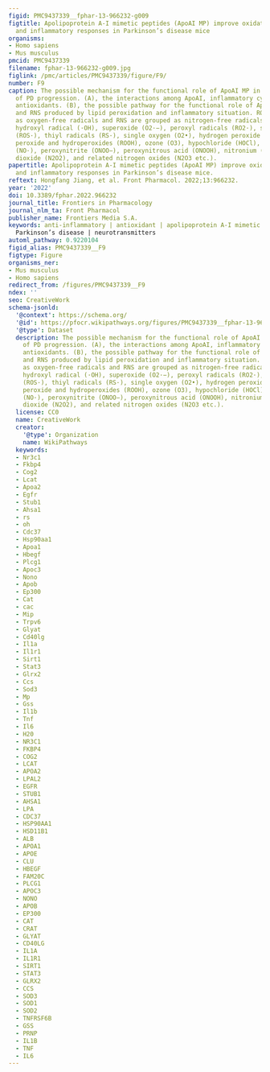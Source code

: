 ```yaml
---
figid: PMC9437339__fphar-13-966232-g009
figtitle: Apolipoprotein A-I mimetic peptides (ApoAI MP) improve oxidative stress
  and inflammatory responses in Parkinson’s disease mice
organisms:
- Homo sapiens
- Mus musculus
pmcid: PMC9437339
filename: fphar-13-966232-g009.jpg
figlink: /pmc/articles/PMC9437339/figure/F9/
number: F9
caption: The possible mechanism for the functional role of ApoAI MP in the prevention
  of PD progression. (A), the interactions among ApoAI, inflammatory cytokines and
  antioxidants. (B), the possible pathway for the functional role of ApoAI MP. ROS
  and RNS produced by lipid peroxidation and inflammatory situation. ROS are grouped
  as oxygen-free radicals and RNS are grouped as nitrogen-free radicals, including
  hydroxyl radical (·OH), superoxide (O2·−), peroxyl radicals (RO2·), sulfonyl radicals
  (ROS·), thiyl radicals (RS·), single oxygen (O2•), hydrogen peroxide (H2O2), hydrogen
  peroxide and hydroperoxides (ROOH), ozone (O3), hypochloride (HOCl), nitric oxide
  (NO·), peroxynitrite (ONOO−), peroxynitrous acid (ONOOH), nitronium (NO2+), dinitrogen
  dioxide (N2O2), and related nitrogen oxides (N2O3 etc.).
papertitle: Apolipoprotein A-I mimetic peptides (ApoAI MP) improve oxidative stress
  and inflammatory responses in Parkinson’s disease mice.
reftext: Hongfang Jiang, et al. Front Pharmacol. 2022;13:966232.
year: '2022'
doi: 10.3389/fphar.2022.966232
journal_title: Frontiers in Pharmacology
journal_nlm_ta: Front Pharmacol
publisher_name: Frontiers Media S.A.
keywords: anti-inflammatory | antioxidant | apolipoprotein A-I mimetic peptides |
  Parkinson’s disease | neurotransmitters
automl_pathway: 0.9220104
figid_alias: PMC9437339__F9
figtype: Figure
organisms_ner:
- Mus musculus
- Homo sapiens
redirect_from: /figures/PMC9437339__F9
ndex: ''
seo: CreativeWork
schema-jsonld:
  '@context': https://schema.org/
  '@id': https://pfocr.wikipathways.org/figures/PMC9437339__fphar-13-966232-g009.html
  '@type': Dataset
  description: The possible mechanism for the functional role of ApoAI MP in the prevention
    of PD progression. (A), the interactions among ApoAI, inflammatory cytokines and
    antioxidants. (B), the possible pathway for the functional role of ApoAI MP. ROS
    and RNS produced by lipid peroxidation and inflammatory situation. ROS are grouped
    as oxygen-free radicals and RNS are grouped as nitrogen-free radicals, including
    hydroxyl radical (·OH), superoxide (O2·−), peroxyl radicals (RO2·), sulfonyl radicals
    (ROS·), thiyl radicals (RS·), single oxygen (O2•), hydrogen peroxide (H2O2), hydrogen
    peroxide and hydroperoxides (ROOH), ozone (O3), hypochloride (HOCl), nitric oxide
    (NO·), peroxynitrite (ONOO−), peroxynitrous acid (ONOOH), nitronium (NO2+), dinitrogen
    dioxide (N2O2), and related nitrogen oxides (N2O3 etc.).
  license: CC0
  name: CreativeWork
  creator:
    '@type': Organization
    name: WikiPathways
  keywords:
  - Nr3c1
  - Fkbp4
  - Cog2
  - Lcat
  - Apoa2
  - Egfr
  - Stub1
  - Ahsa1
  - rs
  - oh
  - Cdc37
  - Hsp90aa1
  - Apoa1
  - Hbegf
  - Plcg1
  - Apoc3
  - Nono
  - Apob
  - Ep300
  - Cat
  - cac
  - Mip
  - Trpv6
  - Glyat
  - Cd40lg
  - Il1a
  - Il1r1
  - Sirt1
  - Stat3
  - Glrx2
  - Ccs
  - Sod3
  - Mp
  - Gss
  - Il1b
  - Tnf
  - Il6
  - H20
  - NR3C1
  - FKBP4
  - COG2
  - LCAT
  - APOA2
  - LPAL2
  - EGFR
  - STUB1
  - AHSA1
  - LPA
  - CDC37
  - HSP90AA1
  - HSD11B1
  - ALB
  - APOA1
  - APOE
  - CLU
  - HBEGF
  - FAM20C
  - PLCG1
  - APOC3
  - NONO
  - APOB
  - EP300
  - CAT
  - CRAT
  - GLYAT
  - CD40LG
  - IL1A
  - IL1R1
  - SIRT1
  - STAT3
  - GLRX2
  - CCS
  - SOD3
  - SOD1
  - SOD2
  - TNFRSF6B
  - GSS
  - PRNP
  - IL1B
  - TNF
  - IL6
---
```

